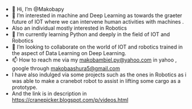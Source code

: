 - 👋 Hi, I’m @Makobapy
- 👀 I’m interested in machine and Deep Learning as towards the graeter future of IOT where we can intervene human activities with machines .
- Also an individual mostly interested in Robotics
- 🌱 I’m currently learning Python and deeply in the field of IOT and Robotics 
- 💞️ I’m looking to collaborate on the world of IOT and robotics trained in the aspect of Data Learning on Deep Learning.
- 📫 How to reach me via my makobambiel.py@yahoo.com in yahoo , google through makobaashura5@gmail.com 
- I have also indulged via some projects such as the ones in Robotics as i was able to make a cranebot robot to assist in lifting some cargo as a prototype.
- And the link is in description in https://cranepicker.blogspot.com/p/videos.html
<!---
Makobapy/Makobapy is a ✨ special ✨ repository because its `README.md` (this file) appears on your GitHub profile.
You can click the Preview link to take a look at your changes.
--->
